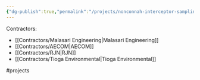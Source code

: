 ```yaml
---
{"dg-publish":true,"permalink":"/projects/nonconnah-interceptor-sampling/","noteIcon":"","created":"2025-01-02T08:31:32.832-06:00"}
---
```


Contractors:
- [[Contractors/Malasari Engineering\|Malasari Engineering]]
- [[Contractors/AECOM\|AECOM]]
- [[Contractors/RJN\|RJN]]
- [[Contractors/Tioga Environmental\|Tioga Environmental]]

#projects

